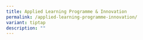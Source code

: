 ```yaml
---
title: Applied Learning Programme & Innovation
permalink: /applied-learning-programme-innovation/
variant: tiptap
description: ""
---
```


